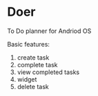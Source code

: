 # Doer
To Do planner for Andriod OS

Basic features:
1) create task
2) complete task
3) view completed tasks
4) widget 
5) delete task
